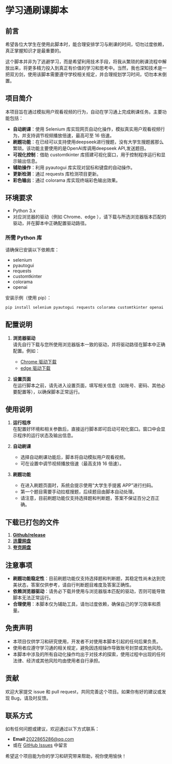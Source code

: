 # 学习通刷课脚本

## 前言

希望各位大学生在使用此脚本时，能合理安排学习与刷课的时间，切勿过度依赖，真正掌握知识才是最重要的。

这个脚本并非为了逃避学习，而是希望利用技术手段，将我从繁琐的刷课流程中解放出来，将更多精力投入到真正有价值的学习和思考中。当然，我也深知技术是一把双刃剑，使用该脚本需要遵守学校相关规定，并合理规划学习时间，切勿本末倒置。

## 项目简介

本项目旨在通过模拟用户观看视频的行为，自动在学习通上完成刷课任务。主要功能包括：
- **自动刷课**：使用 Selenium 库实现网页自动化操作，模拟真实用户观看视频行为，并支持调节视频播放倍速，最高可至 16 倍速。
- **刷题功能**：在已经可以支持使用deepseek进行搜题，没有大学生搜题酱那么繁琐。该功能主要使用的是OpenAI库调用deepseek API,发送题目。
- **可视化控制**：借助 customtkinter 库搭建可视化窗口，用于控制程序运行和显示输出信息。
- **辅助操作**：利用 pyautogui 库实现对鼠标和键盘的自动操作。
- **更新检测**：通过 requests 库检测项目更新。
- **彩色输出**：通过 colorama 库实现终端彩色输出效果。

## 环境要求

- Python 3.x
- 对应浏览器的驱动（例如 Chrome、edge ），请下载与所选浏览器版本匹配的驱动，并在脚本中正确配置驱动路径。

### 所需 Python 库

请确保已安装以下依赖库：

- selenium
- pyautogui
- requests
- customtkinter
- colorama
- openai

安装示例（使用 pip）：

```bash
pip install selenium pyautogui requests colorama customtkinter openai
```

## 配置说明

1. **浏览器驱动**  
   请先自行下载与您所使用浏览器版本一致的驱动，并将驱动路径在脚本中正确配置。例如：  
   - [Chrome 驱动下载](https://googlechromelabs.github.io/chrome-for-testing/)
   - [edge 驱动下载](https://developer.microsoft.com/zh-cn/microsoft-edge/tools/webdriver?form=MA13LH&exp=e00)

2. **设置页面**  
   在运行脚本之前，请先进入设置页面，填写相关信息（如账号、密码、其他必要配置等），以确保脚本正常运行。

## 使用说明

1. **运行程序**  
   在配置好环境和相关参数后，直接运行脚本即可启动可视化窗口。窗口中会显示程序的运行状态及输出信息。

2. **自动刷课**  
   - 选择自动刷课功能后，脚本将自动模拟用户观看视频。
   - 可在设置中调节视频播放倍速（最高支持 16 倍速）。

3. **刷题功能**  
   - 在进入刷题页面时，系统会提示使用“大学生手提酱 APP”进行扫码。
   - 第一个题目需要手动拉框搜题，后续题目由脚本自动处理。
   - 请注意，目前刷题功能仅支持选择题和判断题，答案不保证百分之百正确。


## 下载已打包的文件
1. [**Github/release**](https://github.com/Mortal004/Xuexitong_shuake/releases)
2. [ **迅雷网盘**](https://pan.xunlei.com/s/VO_FdZ-t7lDMpGFgLcuH81DTA1?pwd=viah#) 
3. [**夸克网盘**](https://pan.quark.cn/s/eba634db1544)

## 注意事项

- **刷题功能稳定性**：目前刷题功能仅支持选择题和判断题，其稳定性尚未达到完美状态，答案仅供参考，请自行判断题目难度及答案正确性。
- **依赖浏览器驱动**：请务必下载并使用与浏览器版本匹配的驱动，否则可能导致脚本无法正常运行。
- **合理使用**：本脚本仅为辅助工具，请勿过度依赖，确保自己的学习效率和质量。

## 免责声明

- 本项目仅供学习和研究使用，开发者不对使用本脚本引起的任何后果负责。
- 使用者应遵守学习通的相关规定，避免因违规操作导致账号封禁或其他风险。
- 本脚本中涉及的所有自动化操作均出于对技术的探索，使用过程中出现的任何法律、经济或其他风险均由使用者自行承担。

## 贡献

欢迎大家提交 issue 和 pull request，共同完善这个项目。如果你有好的建议或发现 Bug，请及时反馈。

## 联系方式

如有任何问题或建议，欢迎通过以下方式联系：
- **Email**:2022865286@qq.com
- 或在 [GitHub Issues](https://github.com/Mortal004/Xuexitong_shuake/issues) 中留言


希望这个项目能为你的学习和研究带来帮助，祝你使用愉快！
